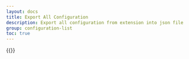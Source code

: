 ```yaml
---
layout: docs
title: Export All Configuration
description: Export all configuration from extension into json file
group: configuration-list
toc: true
---
```

{{<img configuration-list-export-all.png>}}